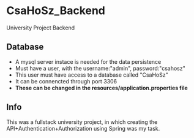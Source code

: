 # CsaHoSz_Backend
University Project Backend

## Database
- A mysql server instace is needed for the data persistence
- Must have a user, with the username:"admin", password:"csahosz"
- This user must have access to a database called "CsaHoSz"
- It can be connencted through port 3306
- **These can be changed in the resources/application.properties file**

## Info
This was a fullstack university project, in which creating the API+Authentication+Authorization using Spring was my task.

